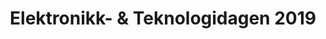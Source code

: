 ---
title: Elektronikk- & Teknologidagen 2019
moreInfoLink: https://www.youtube.com/watch?v=4Nv2rrMoNZc
heroImage: /Elektronikk-_og_Teknologidagen_2019.gif
description: I led the company recruiting division for the annual Elektronikk- & Teknologidagen career fair in 2019. Our efforts resulted in a 30% income increase, significantly subsidizing the subsequent student trip to Asia. Additionally, I created the event's aftermovie.
pubDate: 'April 6 2019'
---